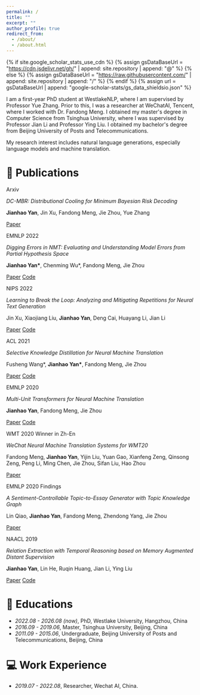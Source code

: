 ```yaml
---
permalink: /
title: ""
excerpt: ""
author_profile: true
redirect_from: 
  - /about/
  - /about.html
---
```


{% if site.google_scholar_stats_use_cdn %}
{% assign gsDataBaseUrl = "https://cdn.jsdelivr.net/gh/" | append: site.repository | append: "@" %}
{% else %}
{% assign gsDataBaseUrl = "https://raw.githubusercontent.com/" | append: site.repository | append: "/" %}
{% endif %}
{% assign url = gsDataBaseUrl | append: "google-scholar-stats/gs_data_shieldsio.json" %}

<span class='anchor' id='about-me'></span>

I am a first-year PhD student at WestlakeNLP, where I am supervised by Professor Yue Zhang. Prior to this, I was a researcher at WeChatAI, Tencent, where I worked with Dr. Fandong Meng.
I obtained my master's degree in Computer Science from Tsinghua University, where I was supervised by Professor Jian Li and Professor Ying Liu.
I obtained my bachelor's degree from Beijing University of Posts and Telecommunications.

My research interest includes natural language generations, especially language models and machine translation. 


<!-- # 🔥 News
- *2022.02*: &nbsp;🎉🎉 Lorem ipsum dolor sit amet, consectetur adipiscing elit. Vivamus ornare aliquet ipsum, ac tempus justo dapibus sit amet. 
- *2022.02*: &nbsp;🎉🎉 Lorem ipsum dolor sit amet, consectetur adipiscing elit. Vivamus ornare aliquet ipsum, ac tempus justo dapibus sit amet.  -->

# 📝 Publications 


<div class='paper-box'><div class='paper-box-image'><div><div class="badge">Arxiv</div></div></div>
<!-- <div class='paper-box'><div class='paper-box-image'><div><div class="badge">Arxiv</div><img src='images/dcmbr.png' height="100%" width="100%"></div></div> -->
<div class='paper-box-text' markdown="1">

*DC-MBR: Distributional Cooling for Minimum Bayesian Risk Decoding*

**Jianhao Yan**, Jin Xu, Fandong Meng, Jie Zhou, Yue Zhang

[Paper](https://arxiv.org/pdf/2212.04205)
</div>
</div>


<div class='paper-box'><div class='paper-box-image'><div><div class="badge">EMNLP 2022</div></div></div>
<!-- <div class='paper-box'><div class='paper-box-image'><div><div class="badge">EMNLP 2022</div><img src='images/digging_errors.png' height="100%" width="100%"></div></div> -->
<div class='paper-box-text' markdown="1">

*Digging Errors in NMT: Evaluating and Understanding Model Errors from Partial Hypothesis Space*

**Jianhao Yan\***, Chenming Wu\*, Fandong Meng, Jie Zhou

[Paper](https://aclanthology.org/2022.emnlp-main.827.pdf) [Code](https://github.com/ElliottYan/digging_errors_nmt)
</div>
</div>

<div class='paper-box'><div class='paper-box-image'><div><div class="badge">NIPS 2022</div></div></div>
<!-- <div class='paper-box'><div class='paper-box-image'><div><div class="badge">NIPS 2022</div><img src='images/ditto.png' height="100%" width="100%"></div></div> -->
<div class='paper-box-text' markdown="1">

*Learning to Break the Loop: Analyzing and Mitigating Repetitions for Neural Text Generation*

Jin Xu, Xiaojiang Liu, **Jianhao Yan**, Deng Cai, Huayang Li, Jian Li

[Paper](https://openreview.net/forum?id=sexfswCc7B) [Code](https://github.com/Jxu-Thu/DITTO/)
</div>
</div>

<div class='paper-box'><div class='paper-box-image'><div><div class="badge">ACL 2021</div></div></div>
<!-- <div class='paper-box'><div class='paper-box-image'><div><div class="badge">ACL 2021</div><img src='images/selective_kd.png' height="100%" width="100%"></div></div> -->
<div class='paper-box-text' markdown="1">

*Selective Knowledge Distillation for Neural Machine Translation*

Fusheng Wang\*, **Jianhao Yan\***, Fandong Meng, Jie Zhou

[Paper](https://aclanthology.org/2021.acl-long.504/) [Code](https://github.com/LeslieOverfitting/selective_distillation)
</div>
</div>

<div class='paper-box'><div class='paper-box-image'><div><div class="badge">EMNLP 2020</div></div></div>
<!-- <div class='paper-box'><div class='paper-box-image'><div><div class="badge">EMNLP 2020</div><img src='images/multi-unit.png' height="100%" width="100%"></div></div> -->
<div class='paper-box-text' markdown="1">

*Multi-Unit Transformers for Neural Machine Translation*

**Jianhao Yan**, Fandong Meng, Jie Zhou

[Paper](https://aclanthology.org/2020.emnlp-main.77/) [Code](https://github.com/ElliottYan/Multi_Unit_Transformer)
</div>
</div>

<!-- <div class='paper-box'><div class='paper-box-image'><div><div class="badge">WMT 2020 Winner in Zh-En</div><img src='images/wmt2020.png' height="100%" width="100%"></div></div> -->
<div class='paper-box'><div class='paper-box-image'><div><div class="badge">WMT 2020 Winner in Zh-En</div></div></div>
<div class='paper-box-text' markdown="1">

*WeChat Neural Machine Translation Systems for WMT20*

Fandong Meng, **Jianhao Yan**, Yijin Liu, Yuan Gao, Xianfeng Zeng, Qinsong Zeng, Peng Li, Ming Chen, Jie Zhou, Sifan Liu, Hao Zhou

[Paper](https://arxiv.org/pdf/2010.00247.pdf)
</div>
</div>

<!-- <div class='paper-box'><div class='paper-box-image'><div><div class="badge">EMNLP 2020 Findings</div><img src='images/sent-control-emnlp22-findings.png' height="100%" width="100%"></div></div> -->
<div class='paper-box'><div class='paper-box-image'><div><div class="badge">EMNLP 2020 Findings</div></div></div>
<div class='paper-box-text' markdown="1">

*A Sentiment-Controllable Topic-to-Essay Generator with Topic Knowledge Graph*

Lin Qiao, **Jianhao Yan**, Fandong Meng, Zhendong Yang, Jie Zhou

[Paper](https://arxiv.org/pdf/2010.05511.pdf)
</div>
</div>


<!-- <div class='paper-box'><div class='paper-box-image'><div><div class="badge">NAACL 2019</div><img src='images/temp-re.png' height="100%" width="100%"></div></div> -->
<div class='paper-box'><div class='paper-box-image'><div><div class="badge">NAACL 2019</div></div></div>
<div class='paper-box-text' markdown="1">

*Relation Extraction with Temporal Reasoning based on Memory Augmented Distant Supervision*

**Jianhao Yan**, Lin He, Ruqin Huang, Jian Li, Ying Liu

[Paper](https://aclanthology.org/N19-1107.pdf) [Code](https://github.com/ElliottYan/DS_Temporal)
</div>
</div>



<!-- -

<div class='paper-box'><div class='paper-box-image'><div><div class="badge">EMNLP 2022</div><img src='images/TKK.png' height="100%" width="100%"></div></div>
<div class='paper-box-text' markdown="1">

Towards Generalizable and Robust Text-to-SQL Parsing

**Chang Gao**, Bowen Li, Wenxuan Zhang, Wai Lam, Binhua Li, Fei Huang, Luo Si, Yongbin Li

[Paper](https://aclanthology.org/2022.findings-emnlp.155/) [Code](https://github.com/AlibabaResearch/DAMO-ConvAI/tree/main/tkk)
</div>
</div>

<div class='paper-box'><div class='paper-box-image'><div><div class="badge">EMNLP 2022</div><img src='images/Yingxiu.png' width="100%" height="100%"></div></div>
<div class='paper-box-text' markdown="1">

Prompt Conditioned VAE: Enhancing Generative Replay for Lifelong Learning in Task-Oriented Dialogue

Yingxiu Zhao, Yinhe Zheng, Zhiliang Tian, **Chang Gao**, Jian Sun, Nevin L. Zhang

[Paper](https://aclanthology.org/2022.emnlp-main.766/) [Code](https://github.com/AlibabaResearch/DAMO-ConvAI/tree/main/pcll)
</div>
</div>

<div class='paper-box'><div class='paper-box-image'><div><div class="badge">ACL 2022</div><img src='images/UniGDD.png' width="100%" height="100%" ></div></div>
<div class='paper-box-text' markdown="1">

UniGDD: A Unified Generative Framework for Goal-Oriented Document-Grounded Dialogue

**Chang Gao**, Wenxuan Zhang, Wai Lam

[Paper](https://aclanthology.org/2022.acl-short.66/) [Code](https://github.com/gao-xiao-bai/UniGDD)
</div>
</div>

<div class='paper-box'><div class='paper-box-image'><div><div class="badge">ECIR 2022</div><img src='images/GACS.png' width="100%" height="100%"></div></div>
<div class='paper-box-text' markdown="1">

Search Clarification Selection via Query-Intent-Clarification Graph Attention

**Chang Gao**, Wai Lam

[Paper](https://www.researchgate.net/publication/364165129_Search_Clarification_Selection_via_Query-Intent-Clarification_Graph_Attention)
</div>
</div>

<div class='paper-box'><div class='paper-box-image'><div><div class="badge">CIKM 2020</div><img src='images/Rotate3D.png' width="100%" height="100%"></div></div>
<div class='paper-box-text' markdown="1">

Rotate3D: Representing Relations as Rotations in Three-Dimensional Space for Knowledge Graph Embedding

**Chang Gao**, Chengjie Sun, Lili Shan, Lei Lin, Mingjiang Wang


[Paper](https://dl.acm.org/doi/10.1145/3340531.3411889) [Code](https://github.com/gao-xiao-bai/Rotate3D)
</div>
</div>
-->

<!-- - [Lorem ipsum dolor sit amet, consectetur adipiscing elit. Vivamus ornare aliquet ipsum, ac tempus justo dapibus sit amet](https://github.com), A, B, C, **CVPR 2020** -->

# 📖 Educations
- *2022.08 - 2026.08 (now)*, PhD, Westlake University, Hangzhou, China
- *2016.09 - 2019.06*, Master, Tsinghua University, Beijing, China
- *2011.09 - 2015.06*, Undergraduate, Beijing University of Posts and Telecommunications, Beijing, China

<!-- # 📖 Working Experience -->

<!-- 
# 🎖 Honors and Awards
- *2020.09* ACM SIGIR Student Travel Grant 
- *2020.06* Outstanding Master Thesis Award
- *2018.06* Outstanding Graduate Award
- *2017.11* National Scholarship
- *2016.11* National Scholarship
-->



<!-- # 💬 Invited Talks
- *2021.06*, Lorem ipsum dolor sit amet, consectetur adipiscing elit. Vivamus ornare aliquet ipsum, ac tempus justo dapibus sit amet. 
- *2021.03*, Lorem ipsum dolor sit amet, consectetur adipiscing elit. Vivamus ornare aliquet ipsum, ac tempus justo dapibus sit amet.  \| [\[video\]](https://github.com/)
 -->
# 💻 Work Experience
- *2019.07 - 2022.08*, Researcher, Wechat AI, China. 
